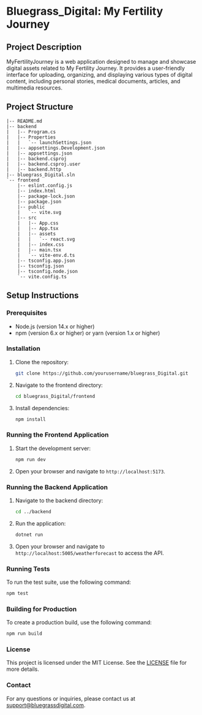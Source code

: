 # Bluegrass_Digital: My Fertility Journey

## Project Description
MyFertilityJourney is a web application designed to manage and showcase digital assets related to My Fertility Journey. It provides a user-friendly interface for uploading, organizing, and displaying various types of digital content, including personal stories, medical documents, articles, and multimedia resources.

## Project Structure
```
|-- README.md
|-- backend
|   |-- Program.cs
|   |-- Properties
|   |   `-- launchSettings.json
|   |-- appsettings.Development.json
|   |-- appsettings.json
|   |-- backend.csproj
|   |-- backend.csproj.user
|   |-- backend.http
|-- bluegrass_Digital.sln
`-- frontend
    |-- eslint.config.js
    |-- index.html
    |-- package-lock.json
    |-- package.json
    |-- public
    |   `-- vite.svg
    |-- src
    |   |-- App.css
    |   |-- App.tsx
    |   |-- assets
    |   |   `-- react.svg
    |   |-- index.css
    |   |-- main.tsx
    |   `-- vite-env.d.ts
    |-- tsconfig.app.json
    |-- tsconfig.json
    |-- tsconfig.node.json
    `-- vite.config.ts
```

## Setup Instructions

### Prerequisites
- Node.js (version 14.x or higher)
- npm (version 6.x or higher) or yarn (version 1.x or higher)

### Installation
1. Clone the repository:
    ```sh
    git clone https://github.com/yourusername/bluegrass_Digital.git
    ```
2. Navigate to the frontend directory:
    ```sh
    cd bluegrass_Digital/frontend
    ```
3. Install dependencies:
    ```sh
    npm install
    ```

### Running the Frontend Application
1. Start the development server:
    ```sh
    npm run dev
    ```
2. Open your browser and navigate to `http://localhost:5173`.

### Running the Backend Application
1. Navigate to the backend directory:
    ```sh
    cd ../backend
    ```
2. Run the application:
    ```sh
    dotnet run
    ```
3. Open your browser and navigate to `http://localhost:5005/weatherforecast` to access the API.

### Running Tests
To run the test suite, use the following command:
```sh
npm test
```

### Building for Production
To create a production build, use the following command:
```sh
npm run build
```

### License
This project is licensed under the MIT License. See the [LICENSE](../LICENSE) file for more details.

### Contact
For any questions or inquiries, please contact us at [support@bluegrassdigital.com](mailto:support@bluegrassdigital.com).